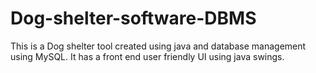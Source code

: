 # Dog-shelter-software-DBMS
This is a Dog shelter tool created using java and database management using MySQL. It has a front end user friendly UI using java swings.
